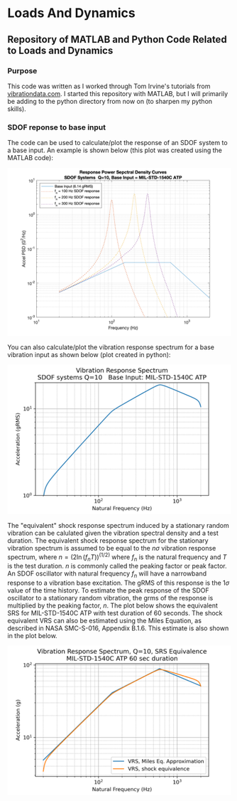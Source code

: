 # Loads And Dynamics
## Repository of MATLAB and Python Code Related to Loads and Dynamics

### Purpose
This code was written as I worked through Tom Irvine's tutorials from [vibrationdata.com](http://www.vibrationdata.com). I started this repository with MATLAB, but I will primarily be adding to the python directory from now on (to sharpen my python skills).

### SDOF reponse to base input
The code can be used to calculate/plot the response of an SDOF system to a base input. An example is shown below (this plot was created using the MATLAB code):

![SDOF_response MATLAB](sdof_responses.png)

You can also calculate/plot the vibration response spectrum for a base vibration input as shown below (plot created in python):

![vrs python](python/vrs_python.png)

The "equivalent" shock response spectrum induced by a stationary random vibration can be calulated given the vibration spectral density and a test duration. The equivalent shock response spectrum for the stationary vibration spectrum is assumed to be equal to the $n\sigma$ vibration response spectrum, where $n = (2\ln{(f_nT)})^(1/2)$ where $f_n$ is the natural frequency and $T$ is the test duration. $n$ is commonly called the peaking factor or peak factor. An SDOF oscillator with natural frequency $f_n$ will have a narrowband response to a vibration base excitation. The gRMS of this response is the $1\sigma$ value of the time history. To estimate the peak response of the SDOF oscillator to a stationary random vibration, the grms of the response is multiplied by the peaking factor, $n$. The plot below shows the equivalent SRS for MIL-STD-1540C ATP with test duration of 60 seconds. The shock equivalent VRS can also be estimated using the Miles Equation, as described in NASA SMC-S-016, Appendix B.1.6. This estimate is also shown in the plot below.

![vrs srs equivalence](python/vrs_nsigma_python.png)
